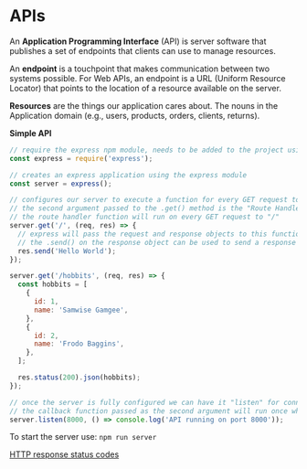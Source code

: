 # APIs

An **Application Programming Interface** (API) is server software that publishes a set of endpoints that clients can use to manage resources. 

An **endpoint** is a touchpoint that makes communication between two systems possible. For Web APIs, an endpoint is a URL (Uniform Resource Locator) that points to the location of a resource available on the server. 

**Resources** are the things our application cares about. The nouns in the Application domain (e.g., users, products, orders, clients, returns). 

**Simple API**

```jsx
// require the express npm module, needs to be added to the project using "npm install express"
const express = require('express');

// creates an express application using the express module
const server = express();

// configures our server to execute a function for every GET request to "/"
// the second argument passed to the .get() method is the "Route Handler Function"
// the route handler function will run on every GET request to "/"
server.get('/', (req, res) => {
  // express will pass the request and response objects to this function
  // the .send() on the response object can be used to send a response to the client
  res.send('Hello World');
});

server.get('/hobbits', (req, res) => {
  const hobbits = [
    {
      id: 1,
      name: 'Samwise Gamgee',
    },
    {
      id: 2,
      name: 'Frodo Baggins',
    },
  ];

  res.status(200).json(hobbits);
});

// once the server is fully configured we can have it "listen" for connections on a particular "port"
// the callback function passed as the second argument will run once when the server starts
server.listen(8000, () => console.log('API running on port 8000'));
```

To start the server use: `npm run server`

[HTTP response status codes](https://developer.mozilla.org/en-US/docs/Web/HTTP/Status)